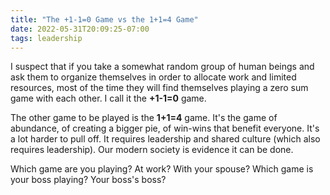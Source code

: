 ```yaml
---
title: "The +1-1=0 Game vs the 1+1=4 Game"
date: 2022-05-31T20:09:25-07:00
tags: leadership
---
```

I suspect that if you take a somewhat random group of human beings
and ask them to organize themselves in order to
allocate work and limited resources, most of the time 
they will find themselves playing a zero sum game with each other. I call
it the **+1-1=0** game.

The other game to be played is the **1+1=4** game. It's the game
of abundance, of creating a bigger pie, of win-wins that benefit everyone.
It's a lot harder to pull off.
It requires leadership and shared culture (which also requires leadership).
Our modern society is evidence it can be done.

Which game are you playing? At work? With your spouse? Which game is
your boss playing? Your boss's boss?
